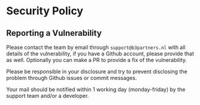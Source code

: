# Security Policy

## Reporting a Vulnerability

Please contact the team by email through `support@b3partners.nl` with all details
of the vulnerability, if you have a Github account, please provide that as well.
Optionally you can make a PR to provide a fix of the vulnerability.

Please be responsible in your disclosure and try to prevent disclosing the problem
through Github issues or commit messages.

Your mail should be notified within 1 working day (monday-friday) by the
support team and/or a developer.